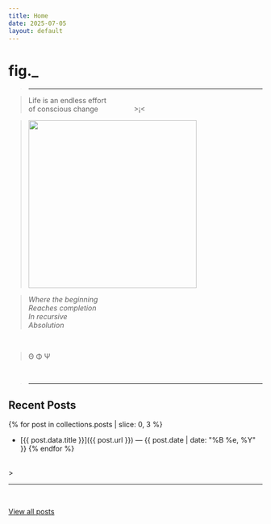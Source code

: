 ```yaml
---
title: Home
date: 2025-07-05
layout: default
---
```


# fig._

><hr>

>Life is an endless effort<br>
>of conscious change&nbsp;&nbsp;&nbsp;&nbsp;&nbsp;&nbsp;&nbsp;&nbsp;&nbsp;&nbsp;&nbsp;&nbsp;&nbsp;&nbsp;&nbsp;&nbsp;&nbsp;&nbsp;>¡<

><img src="/assets/media/rainbow-whisp.jpeg" alt="" width="333" />

>*Where the beginning<br>
>Reaches completion<br>
>In recursive<br>
>Absolution*<br>
<br>

>Θ Φ Ψ<br>
<br>

><hr>

## Recent Posts

{% for post in collections.posts | slice: 0, 3 %}
- [{{ post.data.title }}]({{ post.url }}) — {{ post.date | date: "%B %e, %Y" }}
{% endfor %}

<br>
><hr>
<br>

[View all posts](/posts)